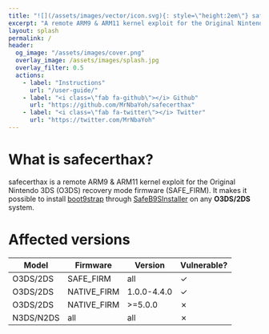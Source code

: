 ```yaml
---
title: "![](/assets/images/vector/icon.svg){: style=\"height:2em\"} safecerthax"
excerpt: "A remote ARM9 & ARM11 kernel exploit for the Original Nintendo 3DS (O3DS)."
layout: splash
permalink: /
header:
  og_image: "/assets/images/cover.png"
  overlay_image: /assets/images/splash.jpg
  overlay_filter: 0.5
  actions:
    - label: "Instructions"
      url: "/user-guide/"
    - label: "<i class=\"fab fa-github\"></i> Github"
      url: "https://github.com/MrNbaYoh/safecerthax"
    - label: "<i class=\"fab fa-twitter\"></i> Twitter"
      url: "https://twitter.com/MrNbaYoh"
---
```


# What is safecerthax?
safecerthax is a remote ARM9 & ARM11 kernel exploit for the Original Nintendo 3DS (O3DS) recovery mode firmware (SAFE_FIRM).
It makes it possible to install [boot9strap](https://github.com/SciresM/boot9strap) through [SafeB9SInstaller](https://github.com/d0k3/SafeB9SInstaller) on any **O3DS/2DS** system.

# Affected versions

| Model | Firmware | Version | Vulnerable? |
| --- | --- | --- | --- |
| O3DS/2DS | SAFE_FIRM | all | ✓ |
| O3DS/2DS | NATIVE_FIRM | 1.0.0-4.4.0 | ✓ |
| O3DS/2DS | NATIVE_FIRM | >=5.0.0 | ✗ |
| N3DS/N2DS | all | all | ✗ |  
